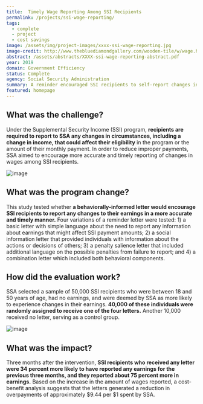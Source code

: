 ```yaml
---
title:  Timely Wage Reporting Among SSI Recipients
permalink: /projects/ssi-wage-reporting/
tags: 
  - complete
  - project
  - cost savings
image: /assets/img/project-images/xxxx-ssi-wage-reporting.jpg
image-credit: http://www.thebluediamondgallery.com/wooden-tile/w/wage.html
abstract: /assets/abstracts/XXXX-ssi-wage-reporting-abstract.pdf
year: 2019
domain: Government Efficiency
status: Complete
agency: Social Security Administration
summary: A reminder encouraged SSI recipients to self-report changes in wages earlier, potentially reducing overpayment.
featured: homepage
---
```

## What was the challenge?

Under the Supplemental Security Income (SSI) program, **recipients are required to report to SSA any changes in circumstances, including a change in income, that could affect their eligibility** in the program or the amount of their monthly payment. In order to reduce improper payments, SSA aimed to encourage more accurate and timely reporting of changes in wages among SSI recipients.

![image]({{site.baseurl}}/assets/img/project-images/ssi-letter.png)

## What was the program change?

This study tested whether **a behaviorally-informed letter would encourage SSI recipients to report any changes to their earnings in a more accurate and timely manner.** Four variations of a reminder letter were tested: 1) a basic letter with simple language about the need to report any information about earnings that might affect SSI payment amounts; 2) a social information letter that provided individuals with information about the actions or decisions of others; 3) a penalty salience letter that included additional language on the possible penalties from failure to report; and 4) a combination letter which included both behavioral components.

## How did the evaluation work?

SSA selected a sample of 50,000 SSI recipients who were between 18 and 50 years of age, had no earnings, and were deemed by SSA as more likely to experience changes in their earnings. **40,000 of these individuals were randomly assigned to receive one of the four letters.** Another 10,000 received no letter, serving as a control group.

![image]({{site.baseurl}}/assets/img/project-images/graph-ssiwage.png)

## What was the impact?

Three months after the intervention, **SSI recipients who received any letter were 34 percent  more likely to have reported any earnings for the previous three months, and they reported about 75 percent more in earnings.** Based on the increase in the amount of wages reported, a cost-benefit analysis suggests that the letters generated a reduction in overpayments of approximately $9.44 per $1 spent by SSA.
